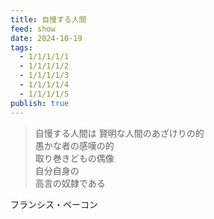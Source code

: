 ```yaml
---
title: 自慢する人間
feed: show
date: 2024-10-19
tags:
  - 1/1/1/1/1
  - 1/1/1/1/2
  - 1/1/1/1/3
  - 1/1/1/1/4
  - 1/1/1/1/5
publish: true
---
```

> 自慢する人間は 
賢明な人間のあざけりの的  
愚かな者の感嘆の的  
取り巻きどもの偶像  
自分自身の  
高言の奴隷である

フランシス・ベーコン
